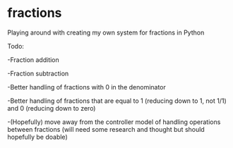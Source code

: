 # fractions
Playing around with creating my own system for fractions in Python

Todo:

-Fraction addition

-Fraction subtraction

-Better handling of fractions with 0 in the denominator

-Better handling of fractions that are equal to 1 (reducing down to 1, not 1/1) and 0 (reducing down to zero)

-(Hopefully) move away from the controller model of handling operations between fractions (will need some research and thought but should hopefully be doable)
